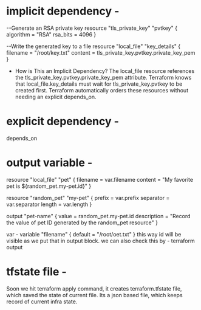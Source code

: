 # implicit dependency - 
--Generate an RSA private key
resource "tls_private_key" "pvtkey" {
    algorithm = "RSA"
    rsa_bits  = 4096
}

--Write the generated key to a file
resource "local_file" "key_details" {
    filename = "/root/key.txt"
    content  = tls_private_key.pvtkey.private_key_pem
}
- How is This an Implicit Dependency?
The local_file resource references the tls_private_key.pvtkey.private_key_pem attribute.
Terraform knows that local_file.key_details must wait for tls_private_key.pvtkey to be created first.
Terraform automatically orders these resources without needing an explicit depends_on.

# explicit dependency -
depends_on

# output variable - 
resource "local_file" "pet" {
  filename = var.filename
  content  = "My favorite pet is ${random_pet.my-pet.id}"
}

resource "random_pet" "my-pet" {
  prefix    = var.prefix
  separator = var.separator
  length    = var.length
}

output "pet-name" {
  value       = random_pet.my-pet.id
  description = "Record the value of pet ID generated by the random_pet resource"
}

var - 
variable "filename" {
    default = "/root/oet.txt"
}
this way id will be visible as we put that in output block.
we can also check this by - terraform output 

# tfstate file - 
Soon we hit terraform apply command, it creates terraform.tfstate file, which saved the state of current file.
Its a json based file, which keeps record of current infra state.
